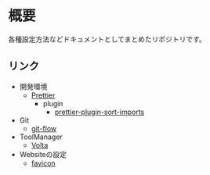 # 概要

各種設定方法などドキュメントとしてまとめたリポジトリです。

## リンク

* 開発環境
  * [Prettier](/DevelopmentSetting/Prettier/Prettier.md)
    * plugin
      * [prettier-plugin-sort-imports](DevelopmentSetting/Prettier/plugin/prettier-plugin-sort-imports.md)
* Git
  * [git-flow](/Git/git-flow.md)
* ToolManager
  * [Volta](/ToolManager/Volta/Volta.md)
* Websiteの設定
  * [favicon](/WebsiteSetting/favicon/favicon.md)
